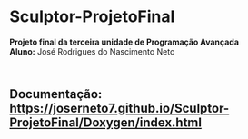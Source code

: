 # Sculptor-ProjetoFinal
<b>Projeto final da terceira unidade de Programação Avançada</b>  
               <b>Aluno:</b> José Rodrigues do Nascimento Neto
                                                       <h2> <br/><b>Documentação:</b> https://joserneto7.github.io/Sculptor-ProjetoFinal/Doxygen/index.html

